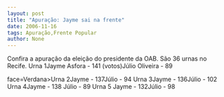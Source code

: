 ```yaml
---
layout: post
title: "Apuração: Jayme sai na frente"
date: 2006-11-16
tags: Apuração,Frente Popular
author: None
---
```


Confira a apuração da eleição do presidente da OAB. São 36 urnas no Recife.
Urna 1Jayme Asfora - 141 (votos)Júlio Oliveira&nbsp;- 89

 face=Verdana>Urna 2Jayme - 137Júlio - 94
Urna 3Jayme - 136Júlio - 102
Urna 4Jayme - 138 Júlio - 89
Urna 5 Jayme - 132Júlio - 98 